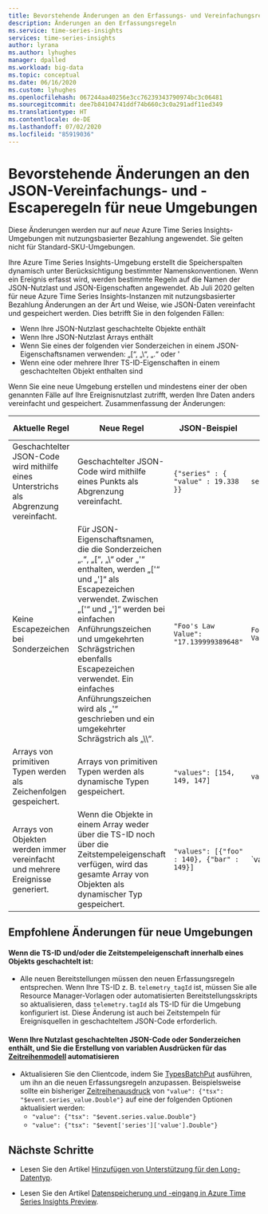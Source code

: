 ```yaml
---
title: Bevorstehende Änderungen an den Erfassungs- und Vereinfachungsregeln in Azure Time Series Insights | Microsoft-Dokumentation
description: Änderungen an den Erfassungsregeln
ms.service: time-series-insights
services: time-series-insights
author: lyrana
ms.author: lyhughes
manager: dpalled
ms.workload: big-data
ms.topic: conceptual
ms.date: 06/16/2020
ms.custom: lyhughes
ms.openlocfilehash: 067244aa40256e3cc76239343790974bc3c06481
ms.sourcegitcommit: dee7b84104741ddf74b660c3c0a291adf11ed349
ms.translationtype: HT
ms.contentlocale: de-DE
ms.lasthandoff: 07/02/2020
ms.locfileid: "85919036"
---
```

# <a name="upcoming-changes-to-the-json-flattening-and-escaping-rules-for-new-environments"></a>Bevorstehende Änderungen an den JSON-Vereinfachungs- und -Escaperegeln für neue Umgebungen

Diese Änderungen werden nur auf *neue* Azure Time Series Insights-Umgebungen mit nutzungsbasierter Bezahlung angewendet. Sie gelten nicht für Standard-SKU-Umgebungen.

Ihre Azure Time Series Insights-Umgebung erstellt die Speicherspalten dynamisch unter Berücksichtigung bestimmter Namenskonventionen. Wenn ein Ereignis erfasst wird, werden bestimmte Regeln auf die Namen der JSON-Nutzlast und JSON-Eigenschaften angewendet. Ab Juli 2020 gelten für neue Azure Time Series Insights-Instanzen mit nutzungsbasierter Bezahlung Änderungen an der Art und Weise, wie JSON-Daten vereinfacht und gespeichert werden. Dies betrifft Sie in den folgenden Fällen:

* Wenn Ihre JSON-Nutzlast geschachtelte Objekte enthält
*  Wenn Ihre JSON-Nutzlast Arrays enthält
*  Wenn Sie eines der folgenden vier Sonderzeichen in einem JSON-Eigenschaftsnamen verwenden: „[“, „\“, „.“ oder '
*  Wenn eine oder mehrere Ihrer TS-ID-Eigenschaften in einem geschachtelten Objekt enthalten sind

Wenn Sie eine neue Umgebung erstellen und mindestens einer der oben genannten Fälle auf Ihre Ereignisnutzlast zutrifft, werden Ihre Daten anders vereinfacht und gespeichert. Zusammenfassung der Änderungen:

| Aktuelle Regel | Neue Regel | JSON-Beispiel | Vorheriger Spaltenname | Neuer Spaltenname
|---|---| ---| ---|  ---|
| Geschachtelter JSON-Code wird mithilfe eines Unterstrichs als Abgrenzung vereinfacht. |Geschachtelter JSON-Code wird mithilfe eines Punkts als Abgrenzung vereinfacht.  | ``{"series" : { "value" : 19.338 }}`` | `series_value_double` |`series.value_double` |
| Keine Escapezeichen bei Sonderzeichen | Für JSON-Eigenschaftsnamen, die die Sonderzeichen „.“, „[“, „\“ oder „'“ enthalten, werden „['“ und „']“ als Escapezeichen verwendet. Zwischen „['“ und „']“ werden bei einfachen Anführungszeichen und umgekehrten Schrägstrichen ebenfalls Escapezeichen verwendet. Ein einfaches Anführungszeichen wird als „\'“ geschrieben und ein umgekehrter Schrägstrich als „\\\“.  | ```"Foo's Law Value": "17.139999389648"``` | `Foo's Law Value_double` | `['Foo\'s Law Value']_double` | 
| Arrays von primitiven Typen werden als Zeichenfolgen gespeichert. | Arrays von primitiven Typen werden als dynamische Typen gespeichert.  | `"values": [154, 149, 147]` | `values_string`  | `values_dynamic` |
Arrays von Objekten werden immer vereinfacht und mehrere Ereignisse generiert. | Wenn die Objekte in einem Array weder über die TS-ID noch über die Zeitstempeleigenschaft verfügen, wird das gesamte Array von Objekten als dynamischer Typ gespeichert. | `"values": [{"foo" : 140}, {"bar" : 149}]` | `values_foo_long | values_bar_long` | `values_dynamic` |

## <a name="recommended-changes-for-new-environments"></a>Empfohlene Änderungen für neue Umgebungen

#### <a name="if-your-ts-id-andor-timestamp-property-is-nested-within-an-object"></a>Wenn die TS-ID und/oder die Zeitstempeleigenschaft innerhalb eines Objekts geschachtelt ist:

*  Alle neuen Bereitstellungen müssen den neuen Erfassungsregeln entsprechen. Wenn Ihre TS-ID z. B. `telemetry_tagId` ist, müssen Sie alle Resource Manager-Vorlagen oder automatisierten Bereitstellungsskripts so aktualisieren, dass `telemetry.tagId` als TS-ID für die Umgebung konfiguriert ist. Diese Änderung ist auch bei Zeitstempeln für Ereignisquellen in geschachteltem JSON-Code erforderlich.

 #### <a name="if-your-payload-contains-nested-json-or-special-characters-and-you-automate-authoring-time-series-model-variable-expressions"></a>Wenn Ihre Nutzlast geschachtelten JSON-Code oder Sonderzeichen enthält, und Sie die Erstellung von variablen Ausdrücken für das [Zeitreihenmodell](.\time-series-insights-update-tsm.md) automatisieren

*  Aktualisieren Sie den Clientcode, indem Sie [TypesBatchPut](https://docs.microsoft.com/rest/api/time-series-insights/dataaccess(preview)/timeseriestypes/executebatch#typesbatchput) ausführen, um ihn an die neuen Erfassungsregeln anzupassen. Beispielsweise sollte ein bisheriger [Zeitreihenausdruck](https://docs.microsoft.com/rest/api/time-series-insights/preview#time-series-expression-and-syntax) von `"value": {"tsx": "$event.series_value.Double"}` auf eine der folgenden Optionen aktualisiert werden:
    * `"value": {"tsx": "$event.series.value.Double"}`
    * `"value": {"tsx": "$event['series']['value'].Double"}`



## <a name="next-steps"></a>Nächste Schritte

- Lesen Sie den Artikel [Hinzufügen von Unterstützung für den Long-Datentyp](./time-series-insights-long-data-type.md).

- Lesen Sie den Artikel [Datenspeicherung und -eingang in Azure Time Series Insights Preview](./time-series-insights-update-storage-ingress.md).

